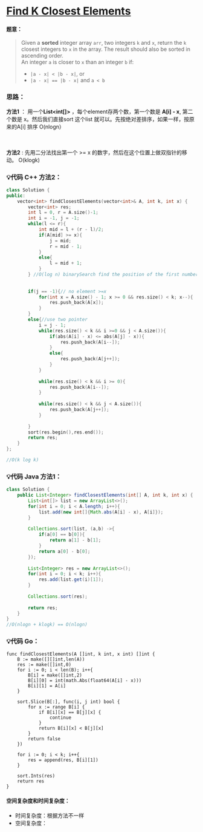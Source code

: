 



# [Find K Closest Elements](https://leetcode.com/explore/featured/card/july-leetcoding-challenge-2021/608/week-1-july-1st-july-7th/3800/)




#### 题意：
> Given a  **sorted**  integer array  `arr`, two integers  `k`  and  `x`, return the  `k`  closest integers to  `x`  in the array. The result should also be sorted in ascending order. <br/>
>An integer  `a`  is closer to  `x`  than an integer  `b`  if: <br/>
>-   `|a - x| < |b - x|`, or
>-   `|a - x| == |b - x|`  and  `a < b`





### 思路：
**方法1** ： 用一个**List<int[]>** ，每个element存两个数，第一个数是 **A[i] - x**, 第二个数是 x。然后我们直接sort 这个list 就可以。先按绝对差排序，如果一样，按原来的A[i] 排序   O(nlogn）<br/><br/><br/>

**方法2** : 先用二分法找出第一个 >= x 的数字，然后在这个位置上做双指针的移动。
O(klogk)





### :bulb:代码 C++ 方法2：
```c++
class Solution {
public:
    vector<int> findClosestElements(vector<int>& A, int k, int x) {
        vector<int> res;
        int l = 0, r = A.size()-1;
        int i = -1, j = -1;
        while(l <= r){
            int mid = l + (r - l)/2;
            if(A[mid] >= x){
                j = mid;
                r = mid - 1;
            }
            else{
                l = mid + 1;
            }
        } //O(log n) binarySearch find the position of the first number >= x
        
        
        if(j == -1){// no element >=x
            for(int x = A.size() - 1; x >= 0 && res.size() < k; x--){
                res.push_back(A[x]);
            }
        }
        else{//use two pointer
            i = j - 1;
            while(res.size() < k && i >=0 && j < A.size()){
                if(abs(A[i] - x) <= abs(A[j] - x)){
                    res.push_back(A[i--]);
                }    
                else{
                    res.push_back(A[j++]);
                }
            }
            
            while(res.size() < k && i >= 0){
                res.push_back(A[i--]);
            }
            
            while(res.size() < k && j < A.size()){
                res.push_back(A[j++]);
            }
            
        }
        sort(res.begin(),res.end());
        return res;
    }
};  

//O(k log k) 
```

### :bulb:代码 Java 方法1：
```java
class Solution {
    public List<Integer> findClosestElements(int[] A, int k, int x) {
        List<int[]> list = new ArrayList<>();
        for(int i = 0; i < A.length; i++){
            list.add(new int[]{Math.abs(A[i] - x), A[i]});
        }
        
        Collections.sort(list, (a,b) ->{
            if(a[0] == b[0]){
                return a[1] - b[1];
            }
            return a[0] - b[0];
        });
        
        List<Integer> res = new ArrayList<>();
        for(int i = 0; i < k; i++){
            res.add(list.get(i)[1]);
        }
        
        Collections.sort(res);
        
        return res;
    }
}
//O(nlogn + klogk) == O(nlogn)
```

### :bulb:代码 Go：
```
func findClosestElements(A []int, k int, x int) []int {
    B := make([][]int,len(A))
    res := make([]int,0)
    for i := 0; i < len(B); i++{
        B[i] = make([]int,2)
        B[i][0] = int(math.Abs(float64(A[i] - x)))
        B[i][1] = A[i]
    }
    
    sort.Slice(B[:], func(i, j int) bool {
        for x := range B[i] {
            if B[i][x] == B[j][x] {
                continue
            }
            return B[i][x] < B[j][x]
        }
        return false
    })
    
    for i := 0; i < k; i++{
        res = append(res, B[i][1])
    }
    
    sort.Ints(res)
    return res   
}
```

#### 空间复杂度和时间复杂度：
  - 时间复杂度：根据方法不一样
  - 空间复杂度：
<br/><br/>







